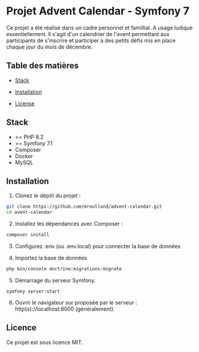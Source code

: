 # Projet Advent Calendar - Symfony 7
 
Ce projet a été réalisé dans un cadre personnel et famillial. A usage ludique essentiellement.
Il s'agit d'un calendrier de l'avent permettant aux participants de s'inscrire et participer à des petits défis mis en place chaque jour du mois de décembre. 


## Table des matières

- [Stack](#stack)

- [Installation](#installation)

- [License](#license)

  
 ## Stack
 * \>= PHP 8.2 
 * \>= Symfony 7.1
 * Composer
 * Docker
 * MySQL

## Installation

 1. Clonez le dépôt du projet :

```bash
git clone https://github.com/mroulland/advent-calendar.git
cd avent-calendar 
```
2. Installez les dépendances avec Composer :

```bash
composer install
```
3. Configurez .env (ou .env.local) pour connecter la base de données

4. Importez la base de données

```bash
php bin/console doctrine:migrations:migrate
```
5. Démarrage du serveur Symfony.
```
symfony server:start
```
6. Ouvrir le navigateur sur proposée par le serveur : http(s)://localhost:8000 (généralement).


## Licence
Ce projet est sous licence MIT.

